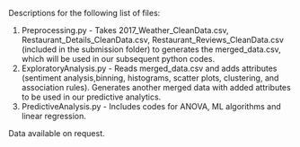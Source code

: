 Descriptions for the following list of files:

1. Preprocessing.py - Takes 2017_Weather_CleanData.csv, Restaurant_Details_CleanData.csv, Restaurant_Reviews_CleanData.csv (included in the submission folder) to generates the merged_data.csv, which will be used in our subsequent python codes.
2. ExploratoryAnalysis.py - Reads merged_data.csv and adds attributes (sentiment analysis,binning, histograms, scatter plots, clustering, and association rules). Generates another merged data with added attributes to be used in our predictive analytics. 
3. PredictiveAnalysis.py - Includes codes for ANOVA, ML algorithms and linear regression.

Data available on request.
